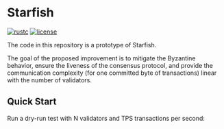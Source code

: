 # Starfish

[![rustc](https://img.shields.io/badge/rustc-1.78+-blue?style=flat-square&logo=rust)](https://www.rust-lang.org)
[![license](https://img.shields.io/badge/license-Apache-blue.svg?style=flat-square)](LICENSE)

The code in this repository is a prototype of Starfish. 

The goal of the proposed improvement is to mitigate the Byzantine behavior, ensure the liveness of the consensus protocol, and provide the communication complexity (for one committed byte of transactions) linear with the number of validators.

## Quick Start

Run a dry-run test with N validators and TPS transactions per second:

